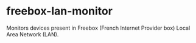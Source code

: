 # freebox-lan-monitor
Monitors devices present in Freebox (French Internet Provider box) Local Area Network (LAN).
